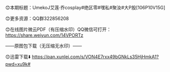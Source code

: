 😊本期标题：UmekoJ艾莲·乔cosplay#绝区零#嘿私#聚汝#大P股[106P10V15G]

😊更多资源：QQ群322856208

😊在线图片微云PDF（有压缩水印）QQ微信可打开：
https://share.weiyun.com/14VPORTz

——原图包下载（无压缩无水印）——

😊迅雷下载⬇️
https://pan.xunlei.com/s/VON4E7rxx49bGNkLs35HjHmkA1?pwd=xu9k#